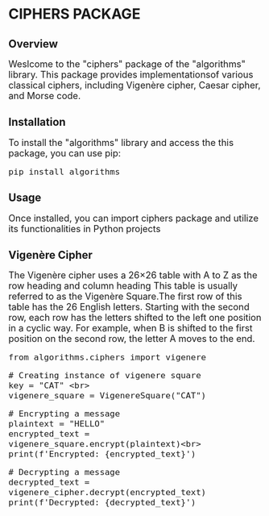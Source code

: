 # CIPHERS PACKAGE
## Overview
<font size="+1">
Weslcome to the "ciphers" package of the "algorithms" library. This package
provides implementationsof various classical ciphers, including 
Vigenère cipher, Caesar cipher, and Morse code.
</font>

## Installation
<font size="+1">
To install the "algorithms" library and access the this package, you can use pip:<br>

```
pip install algorithms
```

</font>

## Usage
<font size="+1">
Once installed, you can import ciphers package and utilize its functionalities in Python projects 
</font>

## Vigenère Cipher
<font size="+1">
The Vigenère cipher uses a 26×26 table with A to Z as the row heading and column heading This table
is usually referred to as the Vigenère Square.The first row of this table has the 26
English letters. Starting with the second row, each row has the letters 
shifted to the left one position in a cyclic way. For example, when B is shifted to 
the first position on the second row, the letter A moves to the end.<br>

```
from algorithms.ciphers import vigenere
```

```
# Creating instance of vigenere square
key = "CAT" <br>
vigenere_square = VigenereSquare("CAT")
```

```
# Encrypting a message
plaintext = "HELLO"
encrypted_text = vigenere_square.encrypt(plaintext)<br>
print(f'Encrypted: {encrypted_text}')
```
```
# Decrypting a message
decrypted_text = vigenere_cipher.decrypt(encrypted_text)
print(f'Decrypted: {decrypted_text}')
```
</font>